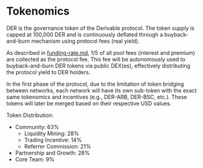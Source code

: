 # Tokenomics

DER is the governance token of the Derivable protocol. The token supply is capped at 100,000 DER and is continuously deflated through a buyback-and-burn mechanism using protocol fees (real yield).

As described in [funding-rate.md](../protocol/funding-rate.md "mention"), 1/5 of all pool fees (interest and premium) are collected as the protocol fee. This fee will be autonomously used to buyback-and-burn DER tokens via public DEX(es), effectively distributing the protocol yield to DER holders.

In the first phase of the protocol, due to the limitation of token bridging between networks, each network will have its own sub-token with the exact same tokenomics and incentives (e.g., DER-ARB, DER-BSC, etc.). These tokens will later be merged based on their respective USD values.

Token Distribution:

* Community: 63%
  * Liquidity Mining: 28%
  * Trading Incentive: 14%
  * Referrer Commission: 21%
* Partnership and Growth: 28%
* Core Team: 9%
